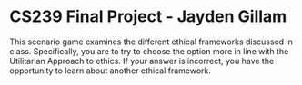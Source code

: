 # CS239 Final Project - Jayden Gillam

This scenario game examines the different ethical frameworks discussed in class. Specifically, you are to try to choose the option more in line with the Utilitarian Approach to ethics. If your answer is incorrect, you have the opportunity to learn about another ethical framework.
